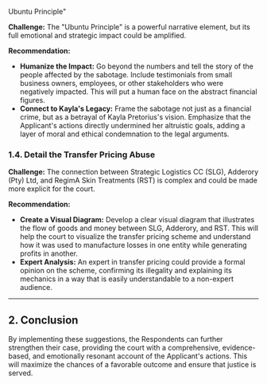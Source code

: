 Ubuntu Principle"

**Challenge:** The "Ubuntu Principle" is a powerful narrative element, but its full emotional and strategic impact could be amplified.

**Recommendation:**

- **Humanize the Impact:** Go beyond the numbers and tell the story of the people affected by the sabotage. Include testimonials from small business owners, employees, or other stakeholders who were negatively impacted. This will put a human face on the abstract financial figures.
- **Connect to Kayla's Legacy:** Frame the sabotage not just as a financial crime, but as a betrayal of Kayla Pretorius's vision. Emphasize that the Applicant's actions directly undermined her altruistic goals, adding a layer of moral and ethical condemnation to the legal arguments.

### 1.4. Detail the Transfer Pricing Abuse

**Challenge:** The connection between Strategic Logistics CC (SLG), Adderory (Pty) Ltd, and RegimA Skin Treatments (RST) is complex and could be made more explicit for the court.

**Recommendation:**

- **Create a Visual Diagram:** Develop a clear visual diagram that illustrates the flow of goods and money between SLG, Adderory, and RST. This will help the court to visualize the transfer pricing scheme and understand how it was used to manufacture losses in one entity while generating profits in another.
- **Expert Analysis:** An expert in transfer pricing could provide a formal opinion on the scheme, confirming its illegality and explaining its mechanics in a way that is easily understandable to a non-expert audience.

---

## 2. Conclusion

By implementing these suggestions, the Respondents can further strengthen their case, providing the court with a comprehensive, evidence-based, and emotionally resonant account of the Applicant's actions. This will maximize the chances of a favorable outcome and ensure that justice is served.
